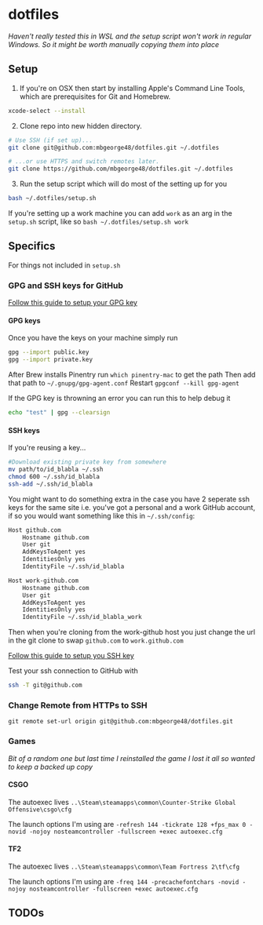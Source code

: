 # dotfiles

_Haven't really tested this in WSL and the setup script won't work in regular Windows. So it might be worth manually copying them into place_

## Setup

1. If you're on OSX then start by installing Apple's Command Line Tools, which are prerequisites for Git and Homebrew.

```sh
xcode-select --install
```

2. Clone repo into new hidden directory.

```sh
# Use SSH (if set up)...
git clone git@github.com:mbgeorge48/dotfiles.git ~/.dotfiles

# ...or use HTTPS and switch remotes later.
git clone https://github.com/mbgeorge48/dotfiles.git ~/.dotfiles
```

3. Run the setup script which will do most of the setting up for you

```sh
bash ~/.dotfiles/setup.sh
```

If you're setting up a work machine you can add `work` as an arg in the `setup.sh` script, like so `bash ~/.dotfiles/setup.sh work`

## Specifics

For things not included in `setup.sh`

### GPG and SSH keys for GitHub

[Follow this guide to setup your GPG key](https://docs.github.com/en/authentication/managing-commit-signature-verification/adding-a-gpg-key-to-your-github-account)

#### GPG keys

Once you have the keys on your machine simply run

```bash
gpg --import public.key
gpg --import private.key
```

After Brew installs Pinentry run `which pinentry-mac` to get the path
Then add that path to `~/.gnupg/gpg-agent.conf`
Restart `gpgconf --kill gpg-agent`

If the GPG key is throwning an error you can run this to help debug it

```sh
echo "test" | gpg --clearsign
```

#### SSH keys

If you're reusing a key...

```sh
#Download existing private key from somewhere
mv path/to/id_blabla ~/.ssh
chmod 600 ~/.ssh/id_blabla
ssh-add ~/.ssh/id_blabla
```

You might want to do something extra in the case you have 2 seperate ssh keys for the same site i.e. you've got a personal and a work GitHub account, if so you would want something like this in `~/.ssh/config`:

```sh
Host github.com
    Hostname github.com
    User git
    AddKeysToAgent yes
    IdentitiesOnly yes
    IdentityFile ~/.ssh/id_blabla

Host work-github.com
    Hostname github.com
    User git
    AddKeysToAgent yes
    IdentitiesOnly yes
    IdentityFile ~/.ssh/id_blabla_work
```

Then when you're cloning from the work-github host you just change the url in the git clone to swap `github.com` to `work.github.com`

[Follow this guide to setup you SSH key](https://docs.github.com/en/authentication/connecting-to-github-with-ssh/adding-a-new-ssh-key-to-your-github-account)

Test your ssh connection to GitHub with

```sh
ssh -T git@github.com
```

### Change Remote from HTTPs to SSH

`git remote set-url origin git@github.com:mbgeorge48/dotfiles.git`

### Games

_Bit of a random one but last time I reinstalled the game I lost it all so wanted to keep a backed up copy_

#### CSGO

The autoexec lives `..\Steam\steamapps\common\Counter-Strike Global Offensive\csgo\cfg`

The launch options I'm using are `-refresh 144 -tickrate 128 +fps_max 0 -novid -nojoy nosteamcontroller -fullscreen +exec autoexec.cfg`

#### TF2

The autoexec lives `..\Steam\steamapps\common\Team Fortress 2\tf\cfg`

The launch options I'm using are `-freq 144 -precachefontchars -novid -nojoy nosteamcontroller -fullscreen +exec autoexec.cfg`

## TODOs
